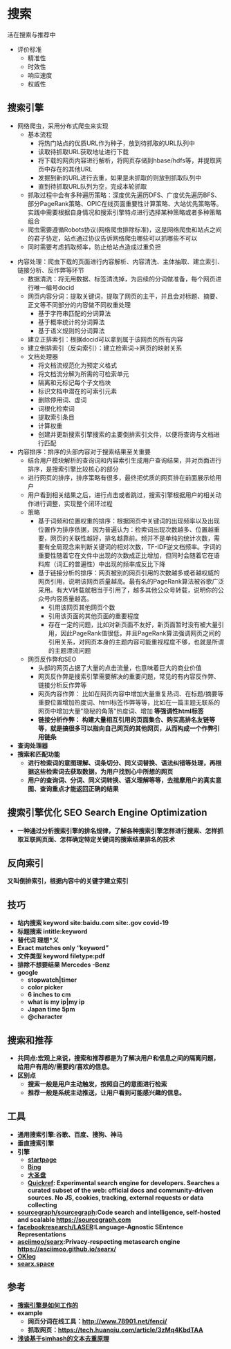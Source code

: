 # 搜索

活在搜索与推荐中

* 评价标准
  - 精准性
  - 时效性
  - 响应速度
  - 权威性

## 搜索引擎

- 网络爬虫，采用分布式爬虫来实现
  + 基本流程
    * 将热门站点的优质URL作为种子，放到待抓取的URL队列中
    * 读取待抓取URL获取地址进行下载
    * 将下载的网页内容进行解析，将网页存储到hbase/hdfs等，并提取网页中存在的其他URL
    * 发掘到新的URL进行去重，如果是未抓取的则放到抓取队列中
    * 直到待抓取URL队列为空，完成本轮抓取
  + 抓取过程中会有多种遍历策略：深度优先遍历DFS、广度优先遍历BFS、部分PageRank策略、OPIC在线页面重要性计算策略、大站优先策略等。实践中需要根据自身情况和搜索引擎特点进行选择某种策略或者多种策略组合
  + 爬虫需要遵循Robots协议(网络爬虫排除标准)，这是网络爬虫和站点之间的君子协定，站点通过协议告诉网络爬虫哪些可以抓哪些不可以
  + 同时需要考虑抓取频率，防止给站点造成过重负担

* 内容处理：爬虫下载的页面进行内容解析、内容清洗、主体抽取、建立索引、链接分析、反作弊等环节
  + 数据清洗：将无用数据、标签清洗掉，为后续的分词做准备，每个网页进行唯一编号docid
  + 网页内容分词：提取关键词，提取了网页的主干，并且会对标题、摘要、正文等不同部分的内容做不同权重处理
    * 基于字符串匹配的分词算法
    * 基于概率统计的分词算法
    * 基于语义规则的分词算法
  + 建立正排索引：根据docid可以拿到属于该网页的所有内容
  + 建立倒排索引（反向索引）：建立检索词->网页的映射关系
  + 文档处理器
    * 将文档流规范化为预定义格式
    * 将文档流分解为所需的可检索单元
    * 隔离和元标记每个子文档块
    * 标识文档中潜在的可索引元素
    * 删除停用词、虚词
    * 词根化检索词
    * 提取索引条目
    * 计算权重
    * 创建并更新搜索引擎搜索的主要倒排索引文件，以便将查询与文档进行匹配
* 内容排序：排序的头部内容对于搜索结果至关重要
  - 结合用户模块解析的查询词和内容索引生成用户查询结果，并对页面进行排序，是搜索引擎比较核心的部分
  - 进行网页的排序，排序策略有很多，最终把优质的网页排在前面展示给用户
  - 用户看到相关结果之后，进行点击或者跳过，搜索引擎根据用户的相关动作进行调整，实现整个闭环过程
  - 策略
    + 基于词频和位置权重的排序：根据网页中关键词的出现频率以及出现位置作为排序依据，因为普遍认为：检索词出现次数越多、位置越重要，网页的关联性越好，排名越靠前。频并不是单纯的统计次数，需要有全局观念来判断关键词的相对次数，TF-IDF逆文档频率。字词的重要性随着它在文件中出现的次数成正比增加，但同时会随着它在语料库（词汇的普遍性）中出现的频率成反比下降
    + 基于链接分析的排序：网页被别的网页引用的次数越多或者越权威的网页引用，说明该网页质量越高。最有名的PageRank算法被谷歌广泛采用。有大V转载就相当于引用了，越多其他公众号转载，说明你的公众号内容质量越高。
      * 引用该网页其他网页个数
      * 引用该页面的其他页面的重要程度
      * 存在一定的问题，比如对新页面不友好，新页面暂时没有被大量引用，因此PageRank值很低，并且PageRank算法强调网页之间的引用关系，对网页本身的主题内容可能重视程度不够，也就是所谓的主题漂流问题
  - 网页反作弊和SEO
    + 头部的网页占据了大量的点击流量，也意味着巨大的商业价值
    + 网页反作弊是搜索引擎需要解决的重要问题，常见的有内容反作弊、链接分析反作弊等
    + 网页内容作弊： 比如在网页内容中增加大量重复热词、在标题/摘要等重要位置增加热度词、html标签作弊等等，比如在一篇主题无联系的网页中增加大量"隐秘的角落"热度词、增加<strong> 等强调性html标签
    + 链接分析作弊： 构建大量相互引用的页面集合、购买高排名友链等等，就是搞很多可以指向自己网页的其他网页，从而构成一个作弊引用链条
* 查询处理器
* 搜索和匹配功能
  - 进行检索词的意图理解、词条切分、同义词替换、语法纠错等处理，再根据这些检索词去获取数据，为用户找到心中所想的网页
  - 用户的查询词、分词、同义词转换、语义理解等等，去揣摩用户的真实意图、查询重点才能返回正确的结果

## 搜索引擎优化 SEO Search Engine Optimization

* 一种通过分析搜索引擎的排名规律，了解各种搜索引擎怎样进行搜索、怎样抓取互联网页面、怎样确定特定关键词的搜索结果排名的技术

## 反向索引

又叫倒排索引，根据内容中的关键字建立索引

## 技巧

* 站内搜索 keyword site:baidu.com site:.gov covid-19
* 标题搜索 intitle:keyword
* 替代词 理想*义
* Exact matches only “keyword”
* 文件类型 keyword filetype:pdf
* 排除不想要结果 Mercedes -Benz
* google
  - stopwatch|timer
  - color picker
  - 6 inches to cm
  - what is my ip|my ip
  - Japan time 5pm
  - @character

## 搜索和推荐

* 共同点:宏观上来说，搜索和推荐都是为了解决用户和信息之间的隔离问题，给用户有用的/需要的/喜欢的信息。
* 区别点
  - 搜索一般是用户主动触发，按照自己的意图进行检索
  - 推荐一般是系统主动推送，让用户看到可能感兴趣的信息。

## 工具

* 通用搜索引擎:谷歌、百度、搜狗、神马
* 垂直搜索引擎
* 引擎
  - [startpage](https://www.startpage.com/)
  - [Bing](https://cn.bing.com/)
  - [大圣盘](https://www.dashengpan.com/)
  - [Quickref](https://quickref.dev/): Experimental search engine for developers. Searches a curated subset of the web: official docs and community-driven sources. No JS, cookies, tracking, external requests or data collecting
* [sourcegraph/sourcegraph](https://github.com/sourcegraph/sourcegraph):Code search and intelligence, self-hosted and scalable <https://sourcegraph.com>
* [facebookresearch/LASER](https://github.com/facebookresearch/LASER):Language-Agnostic SEntence Representations
* [asciimoo/searx](https://github.com/asciimoo/searx):Privacy-respecting metasearch engine <https://asciimoo.github.io/searx/>
* [OKlog](https://github.com/oklog/oklog)
* [searx.space](https://searx.space/)

## 参考

* [搜索引擎是如何工作的](https://mp.weixin.qq.com/s/BBGBnuYcoRAr8YNm-Yj_WQ)
* example
  - 网页分词在线工具：<http://www.78901.net/fenci/>
  - 抓取网页：<https://tech.huanqiu.com/article/3zMq4KbdTAA>
* [浅谈基于simhash的文本去重原理](https://mp.weixin.qq.com/s/hyXG1czry6_YOXFwqBTbdQ)
